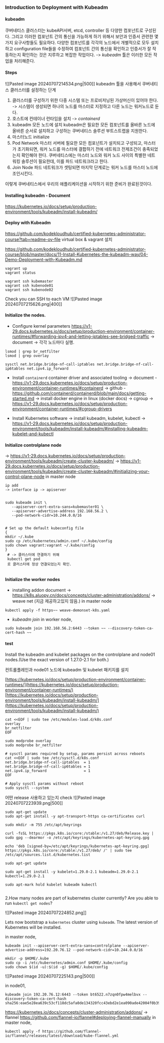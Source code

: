 
### Introduction to Deployment with Kubeadm

#### kubeadm

쿠버네티스 클러스터는 kubeAPI서버, etcd, controller 등 다양한 컴포넌트로 구성된다.
그리고 이러한 컴포넌트 간의 통신을 가능하게 하기 위해서 보안과 인증서 관련한 몇 가지 요구사항들도 필요하다.
다양한 컴포넌트를 각각의 노드에서 개별적으로 모두 설치하고 configuration file들을 수정하여 컴포넌트 간의 통신을 확인하고 인증서가 잘 작동하는지 확인하는 것은 지루하고 복잡한 작업이다.
-> *kubeadm* 툴은 이러한 모든 작업을 처리해준다.

#### Steps
![[Pasted image 20240707214534.png|500]]
kubeadm 툴을 사용해서 쿠버네티스 클러스터를 설정하는 단계

1. 클러스터를 구성하기 위한 다중 시스템 또는 프로비저닝된 가상머신이 있어야 한다. 
    -> 시스템이 생성되면 하나의 노드를 마스터로 지정하고 다른 노드는 워커노드로 둔다.
2. 호스트에 컨테이너 런타임을 설치 -> *containerd*
3. kubeadm  모든 노드에 설치 
   kubeadm은 필요한 모든 컴포넌트를 올바른 노드에 올바른 순서로 설치하고 구성하는 쿠버네티스 솔루션 부트스트랩을 지원한다.
4. 마스터노드 initialize
5. Pod Network
   마스터 서버에 필요한 모든 컴포넌트가 설치되고 구성되고, 마스터가 초기화되면, 
   워커 노드를 마스터에 결합하기 전에 네트워크 전제조건이 충족되었는지 확인해야 한다. 
   쿠버네티스에는 마스터 노드와 워커 노드 사이의 특별한 네트워킹 솔루션이 필요한데, 이를 파드 네트워크라고 한다.
6. Join Node
   파드 네트워크가 셋팅되면 마지막 단계로는 워커 노드를 마스터 노드에 조인시킨다.

이렇게 쿠버네티스에서 우리의 애플리케이션을 시작하기 위한 준비가 완료된것이다.

#### Installing kubeadm - Document
https://kubernetes.io/docs/setup/production-environment/tools/kubeadm/install-kubeadm/

#### Deploy with Kubeadm
https://github.com/kodekloudhub/certified-kubernetes-administrator-course?tab=readme-ov-file
virtual box & vagrant 설치

https://github.com/kodekloudhub/certified-kubernetes-administrator-course/blob/master/docs/11-Install-Kubernetes-the-kubeadm-way/04-Demo-Deployment-with-Kubeadm.md
```
vagrant up
vagrant status

vagrant ssh kubemaster
vagrant ssh kubenode01
vagrant ssh kubenode02
```

Check you can SSH to each VM
![[Pasted image 20240707215626.png|400]]

#### Initialize the nodes.
- Configure kernel parameters
  https://v1-29.docs.kubernetes.io/docs/setup/production-environment/container-runtimes/#forwarding-ipv4-and-letting-iptables-see-bridged-traffic
  -> document
  -> 각각 노드마다 실행.
```
lsmod | grep br_netfilter
lsmod | grep overlay 

sysctl net.bridge.bridge-nf-call-iptables net.bridge.bridge-nf-call-ip6tables net.ipv4.ip_forward
  ```
  
- Install `containerd` container driver and associated tooling
  -> document - https://v1-29.docs.kubernetes.io/docs/setup/production-environment/container-runtimes/#containerd
  -> github - https://github.com/containerd/containerd/blob/main/docs/getting-started.md
  -> install docker engine in linux (docker docs)
  -> cgroup -> https://v1-29.docs.kubernetes.io/docs/setup/production-environment/container-runtimes/#cgroup-drivers
  
- Install Kubernetes software
  -> install kubeadm, kubelet, kubectl
  -> https://v1-29.docs.kubernetes.io/docs/setup/production-environment/tools/kubeadm/install-kubeadm/#installing-kubeadm-kubelet-and-kubectl

#### Initialize controlplane node
  -> https://v1-29.docs.kubernetes.io/docs/setup/production-environment/tools/kubeadm/create-cluster-kubeadm/
-> https://v1-29.docs.kubernetes.io/docs/setup/production-environment/tools/kubeadm/create-cluster-kubeadm/#initializing-your-control-plane-node
in master node
```
ip add
-> interface ip -> apiserver


sudo kubeadm init \
   --apiserver-cert-extra-sans=kubemaster01 \
   --apiserver-advertise-address 192.168.56.2 \
   --pod-network-cidr=10.244.0.0/16


# Set up the default kubeconfig file
{
mkdir ~/.kube
sudo cp /etc/kubernetes/admin.conf ~/.kube/config
sudo chown vagrant:vagrant ~/.kube/config
}
 # -> 클러스터에 연결하기 위해
 kubectl get pod 
 로 클러스터에 정상 연결되었는지 확인.
 
```

#### Initialize the worker nodes
- installing addon document -> https://k8s.aluopy.cn/docs/concepts/cluster-administration/addons/
  -> weave net (지금 제공하고있지 않음.)
  in master node
```
kubectl apply -f https~~ weave-demonset-k8s.yaml
```

- *kubeadm join*
  in worker node,
```
sudo kubeadm join 192.168.56.2:6443 --token ~~ --discovery-token-ca-cert-hash ~~
```


#### test
Install the kubeadm and kubelet packages on the controlplane and node01 nodes.(Use the exact version of 1.27.0-2.1 for both.)

컨트롤플레인과 node01 노드에 kubeadm 및 kubelet 패키지를 설치

[https://kubernetes.io/docs/setup/production-environment/container-runtimes/](https://kubernetes.io/docs/setup/production-environment/container-runtimes/)
[https://kubernetes.io/docs/setup/production-environment/tools/kubeadm/install-kubeadm/](https://kubernetes.io/docs/setup/production-environment/tools/kubeadm/install-kubeadm/)
```shell
cat <<EOF | sudo tee /etc/modules-load.d/k8s.conf
overlay
br_netfilter
EOF

sudo modprobe overlay
sudo modprobe br_netfilter

# sysctl params required by setup, params persist across reboots
cat <<EOF | sudo tee /etc/sysctl.d/k8s.conf
net.bridge.bridge-nf-call-iptables  = 1
net.bridge.bridge-nf-call-ip6tables = 1
net.ipv4.ip_forward                 = 1
EOF

# Apply sysctl params without reboot
sudo sysctl --system
```

어떤 release 사용하고 있는지 check
![[Pasted image 20240707223939.png|500]]


```shell
sudo apt-get update
sudo apt-get install -y apt-transport-https ca-certificates curl

sudo mkdir -m 755 /etc/apt/keyrings

curl -fsSL https://pkgs.k8s.io/core:/stable:/v1.27/deb/Release.key | sudo gpg --dearmor -o /etc/apt/keyrings/kubernetes-apt-keyring.gpg

echo 'deb [signed-by=/etc/apt/keyrings/kubernetes-apt-keyring.gpg] https://pkgs.k8s.io/core:/stable:/v1.27/deb/ /' | sudo tee /etc/apt/sources.list.d/kubernetes.list

sudo apt-get update

sudo apt-get install -y kubelet=1.29.0-2.1 kubeadm=1.29.0-2.1 kubectl=1.29.0-2.1

sudo apt-mark hold kubelet kubeadm kubectl


```


2.How many nodes are part of kubernetes cluster currently?
Are you able to run `kubectl get nodes`?

![[Pasted image 20240707224852.png]]

Lets now bootstrap a `kubernetes` cluster using `kubeadm`.
The latest version of Kubernetes will be installed.

in master node,
```
kubeadm init --apiserver-cert-extra-sans=controlplane --apiserver-advertise-address=192.20.76.12 --pod-network-cidr=10.244.0.0/16

mkdir -p $HOME/.kube
sudo cp -i /etc/kubernetes/admin.conf $HOME/.kube/config
sudo chown $(id -u):$(id -g) $HOME/.kube/config
```
![[Pasted image 20240707225143.png|500]]

in node01,
```
kubeadm join 192.20.76.12:6443 --token bt6522.n7zqn0fpw4melbvx --discovery-token-ca-cert-hash sha256:eae5e28ea639c53cf118dc5afa0de134320fcc43ebd2e1ea090ade42004f0b39
```

https://kubernetes.io/docs/concepts/cluster-administration/addons/
-> flannel
https://github.com/flannel-io/flannel#deploying-flannel-manually
in master node,
```
kubectl apply -f https://github.com/flannel-io/flannel/releases/latest/download/kube-flannel.yml
```
